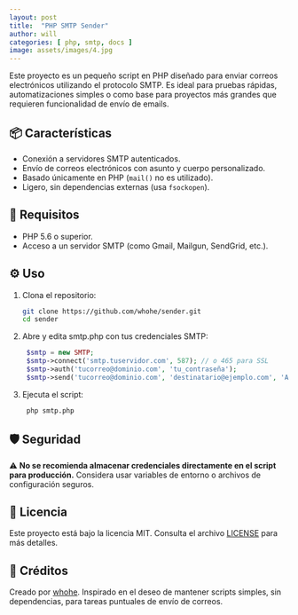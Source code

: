```yaml
---
layout: post
title:  "PHP SMTP Sender"
author: will
categories: [ php, smtp, docs ]
image: assets/images/4.jpg
---
```


Este proyecto es un pequeño script en PHP diseñado para enviar correos electrónicos utilizando el protocolo SMTP. Es ideal para pruebas rápidas, automatizaciones simples o como base para proyectos más grandes que requieren funcionalidad de envío de emails.

## 📦 Características

- Conexión a servidores SMTP autenticados.
- Envío de correos electrónicos con asunto y cuerpo personalizado.
- Basado únicamente en PHP (`mail()` no es utilizado).
- Ligero, sin dependencias externas (usa `fsockopen`).

## 🚀 Requisitos

- PHP 5.6 o superior.
- Acceso a un servidor SMTP (como Gmail, Mailgun, SendGrid, etc.).

## ⚙️ Uso

1. Clona el repositorio:

   ```bash
   git clone https://github.com/whohe/sender.git
   cd sender
   ```
2. Abre y edita smtp.php con tus credenciales SMTP:

   ```php
    $smtp = new SMTP;
    $smtp->connect('smtp.tuservidor.com', 587); // o 465 para SSL
    $smtp->auth('tucorreo@dominio.com', 'tu_contraseña');
    $smtp->send('tucorreo@dominio.com', 'destinatario@ejemplo.com', 'Asunto del correo', 'Cuerpo del mensaje');
   ```
3. Ejecuta el script:

   ```bash
    php smtp.php
   ```
## 🛡️ Seguridad

⚠️ **No se recomienda almacenar credenciales directamente en el script para producción.**
Considera usar variables de entorno o archivos de configuración seguros.

## 📄 Licencia

Este proyecto está bajo la licencia MIT. Consulta el archivo [LICENSE](https://github.com/whohe/sender/blob/master/LICENSE) para más detalles.

## 🤝 Créditos

Creado por [whohe](https://github.com/whohe).
Inspirado en el deseo de mantener scripts simples, sin dependencias, para tareas puntuales de envío de correos.
